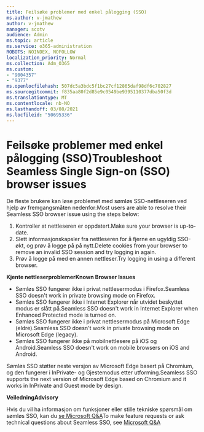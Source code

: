 ```yaml
---
title: Feilsøke problemer med enkel pålogging (SSO)
ms.author: v-jmathew
author: v-jmathew
manager: scotv
audience: Admin
ms.topic: article
ms.service: o365-administration
ROBOTS: NOINDEX, NOFOLLOW
localization_priority: Normal
ms.collection: Adm_O365
ms.custom:
- "9004357"
- "9377"
ms.openlocfilehash: 507dc5a3bdc5f1bc27cf12865daf98df6c702827
ms.sourcegitcommit: f835aa80f2d85e9c0549be9395110377dba50f3d
ms.translationtype: MT
ms.contentlocale: nb-NO
ms.lasthandoff: 03/08/2021
ms.locfileid: "50695336"
---
```

# <a name="troubleshoot-seamless-single-sign-on-sso-browser-issues"></a><span data-ttu-id="014c9-102">Feilsøke problemer med enkel pålogging (SSO)</span><span class="sxs-lookup"><span data-stu-id="014c9-102">Troubleshoot Seamless Single Sign-on (SSO) browser issues</span></span>

<span data-ttu-id="014c9-103">De fleste brukere kan løse problemet med sømløs SSO-nettleseren ved hjelp av fremgangsmåten nedenfor:</span><span class="sxs-lookup"><span data-stu-id="014c9-103">Most users are able to resolve their Seamless SSO browser issue using the steps below:</span></span>

1. <span data-ttu-id="014c9-104">Kontroller at nettleseren er oppdatert.</span><span class="sxs-lookup"><span data-stu-id="014c9-104">Make sure your browser is up-to-date.</span></span>
2. <span data-ttu-id="014c9-105">Slett informasjonskapsler fra nettleseren for å fjerne en ugyldig SSO-økt, og prøv å logge på på nytt.</span><span class="sxs-lookup"><span data-stu-id="014c9-105">Delete cookies from your browser to remove an invalid SSO session and try logging in again.</span></span>
3. <span data-ttu-id="014c9-106">Prøv å logge på med en annen nettleser.</span><span class="sxs-lookup"><span data-stu-id="014c9-106">Try logging in using a different browser.</span></span>

<span data-ttu-id="014c9-107">**Kjente nettleserproblemer**</span><span class="sxs-lookup"><span data-stu-id="014c9-107">**Known Browser Issues**</span></span>

- <span data-ttu-id="014c9-108">Sømløs SSO fungerer ikke i privat nettlesermodus i Firefox.</span><span class="sxs-lookup"><span data-stu-id="014c9-108">Seamless SSO doesn't work in private browsing mode on Firefox.</span></span>
- <span data-ttu-id="014c9-109">Sømløs SSO fungerer ikke i Internet Explorer når utvidet beskyttet modus er slått på.</span><span class="sxs-lookup"><span data-stu-id="014c9-109">Seamless SSO doesn't work in Internet Explorer when Enhanced Protected mode is turned on.</span></span>
- <span data-ttu-id="014c9-110">Sømløs SSO fungerer ikke i privat nettlesermodus på Microsoft Edge (eldre).</span><span class="sxs-lookup"><span data-stu-id="014c9-110">Seamless SSO doesn't work in private browsing mode on Microsoft Edge (legacy).</span></span>
- <span data-ttu-id="014c9-111">Sømløs SSO fungerer ikke på mobilnettlesere på iOS og Android.</span><span class="sxs-lookup"><span data-stu-id="014c9-111">Seamless SSO doesn't work on mobile browsers on iOS and Android.</span></span>

<span data-ttu-id="014c9-112">Sømløs SSO støtter neste versjon av Microsoft Edge basert på Chromium, og den fungerer i InPrivate- og Gjestemodus etter utforming.</span><span class="sxs-lookup"><span data-stu-id="014c9-112">Seamless SSO supports the next version of Microsoft Edge based on Chromium and it works in InPrivate and Guest mode by design.</span></span>

<span data-ttu-id="014c9-113">**Veiledning**</span><span class="sxs-lookup"><span data-stu-id="014c9-113">**Advisory**</span></span>

<span data-ttu-id="014c9-114">Hvis du vil ha informasjon om funksjoner eller stille tekniske spørsmål om sømløs SSO, kan du [se Microsoft Q&A](https://docs.microsoft.com/answers/topics/azure-ad-single-sign-on.html)</span><span class="sxs-lookup"><span data-stu-id="014c9-114">To make feature requests or ask technical questions about Seamless SSO, see [Microsoft Q&A](https://docs.microsoft.com/answers/topics/azure-ad-single-sign-on.html)</span></span>
